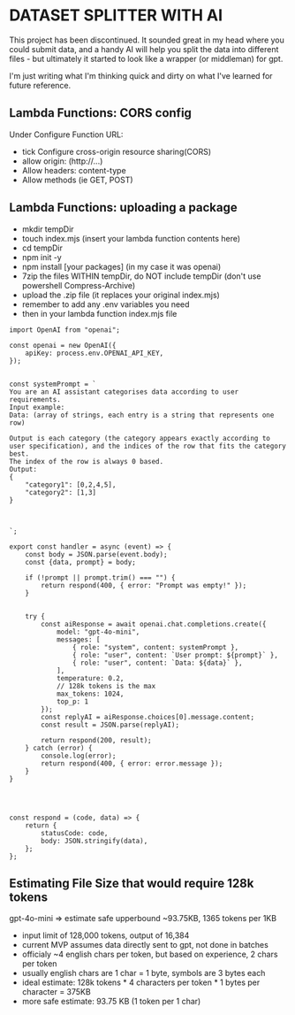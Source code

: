 # DATASET SPLITTER WITH AI
This project has been discontinued. 
It sounded great in my head where you could submit data, and a handy AI will help you split the data into different files - but ultimately it started to look like a wrapper (or middleman) for gpt.

I'm just writing what I'm thinking quick and dirty on what I've learned for future reference.

## Lambda Functions: CORS config
Under Configure Function URL:
- tick Configure cross-origin resource sharing(CORS)
- allow origin: (http://...)
- Allow headers: content-type
- Allow methods (ie GET, POST)

## Lambda Functions: uploading a package
- mkdir tempDir
- touch index.mjs (insert your lambda function contents here)
- cd tempDir
- npm init -y
- npm install [your packages] (in my case it was openai)
- 7zip the files WITHIN tempDir, do NOT include tempDir (don't use powershell Compress-Archive)
- upload the .zip file (it replaces your original index.mjs)
- remember to add any .env variables you need
- then in your lambda function index.mjs file

```code
import OpenAI from "openai";

const openai = new OpenAI({
    apiKey: process.env.OPENAI_API_KEY,
});


const systemPrompt = `
You are an AI assistant categorises data according to user requirements.
Input example:
Data: (array of strings, each entry is a string that represents one row)

Output is each category (the category appears exactly according to user specification), and the indices of the row that fits the category best.
The index of the row is always 0 based.
Output:
{
    "category1": [0,2,4,5],
    "category2": [1,3]
}



`;

export const handler = async (event) => {
    const body = JSON.parse(event.body);
    const {data, prompt} = body;
 
    if (!prompt || prompt.trim() === "") {
        return respond(400, { error: "Prompt was empty!" });
    }
    

    try {
        const aiResponse = await openai.chat.completions.create({
            model: "gpt-4o-mini",
            messages: [
                { role: "system", content: systemPrompt },
                { role: "user", content: `User prompt: ${prompt}` },
                { role: "user", content: `Data: ${data}` },
            ],
            temperature: 0.2,
            // 128k tokens is the max
            max_tokens: 1024,
            top_p: 1
        });   
        const replyAI = aiResponse.choices[0].message.content;
        const result = JSON.parse(replyAI);
   
        return respond(200, result);
    } catch (error) {
        console.log(error);
        return respond(400, { error: error.message });
    }
}




const respond = (code, data) => {
    return {
        statusCode: code,
        body: JSON.stringify(data),
    };
};
```

## Estimating File Size that would require 128k tokens

gpt-4o-mini => estimate safe upperbound ~93.75KB, 1365 tokens per 1KB

- input limit of 128,000 tokens, output of 16,384
- current MVP assumes data directly sent to gpt, not done in batches
- officialy ~4 english chars per token, but based on experience, 2 chars per token
- usually english chars are 1 char = 1 byte, symbols are 3 bytes each
- ideal estimate: 128k tokens * 4 characters per token * 1 bytes per character = 375KB
-  more safe estimate: 93.75 KB (1 token per 1 char)




  